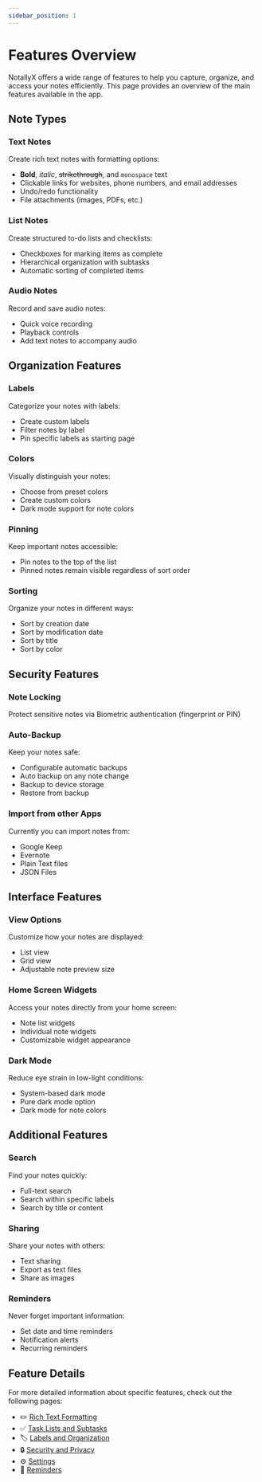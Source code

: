 ```yaml
---
sidebar_position: 1
---
```


# Features Overview

NotallyX offers a wide range of features to help you capture, organize, and access your notes efficiently. This page provides an overview of the main features available in the app.

## Note Types

### Text Notes
Create rich text notes with formatting options:
- **Bold**, *italic*, ~~strikethrough~~, and `monospace` text
- Clickable links for websites, phone numbers, and email addresses
- Undo/redo functionality
- File attachments (images, PDFs, etc.)

### List Notes
Create structured to-do lists and checklists:
- Checkboxes for marking items as complete
- Hierarchical organization with subtasks
- Automatic sorting of completed items

### Audio Notes
Record and save audio notes:
- Quick voice recording
- Playback controls
- Add text notes to accompany audio

## Organization Features

### Labels
Categorize your notes with labels:
- Create custom labels
- Filter notes by label
- Pin specific labels as starting page

### Colors
Visually distinguish your notes:
- Choose from preset colors
- Create custom colors
- Dark mode support for note colors

### Pinning
Keep important notes accessible:
- Pin notes to the top of the list
- Pinned notes remain visible regardless of sort order

### Sorting
Organize your notes in different ways:
- Sort by creation date
- Sort by modification date
- Sort by title
- Sort by color

## Security Features

### Note Locking
Protect sensitive notes via Biometric authentication (fingerprint or PIN)

### Auto-Backup
Keep your notes safe:
- Configurable automatic backups
- Auto backup on any note change
- Backup to device storage
- Restore from backup

### Import from other Apps
Currently you can import notes from:
- Google Keep
- Evernote
- Plain Text files
- JSON Files

## Interface Features

### View Options
Customize how your notes are displayed:
- List view
- Grid view
- Adjustable note preview size

### Home Screen Widgets
Access your notes directly from your home screen:
- Note list widgets
- Individual note widgets
- Customizable widget appearance

### Dark Mode
Reduce eye strain in low-light conditions:
- System-based dark mode
- Pure dark mode option
- Dark mode for note colors

## Additional Features

### Search
Find your notes quickly:
- Full-text search
- Search within specific labels
- Search by title or content

### Sharing
Share your notes with others:
- Text sharing
- Export as text files
- Share as images

### Reminders
Never forget important information:
- Set date and time reminders
- Notification alerts
- Recurring reminders

## Feature Details

For more detailed information about specific features, check out the following pages:
- ✏️ [Rich Text Formatting](rich-text.mdx)
- ✅ [Task Lists and Subtasks](task-lists.mdx)
- 🏷️ [Labels and Organization](labels-organization.mdx)
- 🔒 [Security and Privacy](security-privacy.mdx)
- ⚙️ [Settings](settings.mdx)
- 🔔 [Reminders](reminders.mdx)
